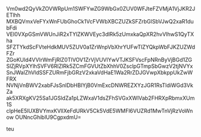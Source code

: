 Vm0wd2QyVkZOVWRpUm1SWFYwZG9WbGx0ZUV0WFJteFZVMjA1VjJKR2JETlhh
MXBQVmxVeFYxWnFUbGhoCk1VcFVWbXBCZUZkSFZrbGlSbVJwQ2xaR1dubFdi
VEI0VXpGSmVWUnJiR2xTYlZKWVEyc3dlRk5zUmxkaQpXR2hvVlhwS1QyTXha
SFZTYkdScFVteHdkMUV5ZUV0a1ZrWnpVbXhrYUFwTlZYQkpWbFJKZUZWdFZr
ZGoKUld4VVlrWmFjRlZ0TlVOV1ZrVjVUVlYwVTJKSFVscFpNRnByVjBGd1ZG
SlZjRVpXYlhSVFV6RlZlRk5ZCmFGVUtZbXhhV0ZsclpGTmpSbGwzV2tjNVYx
SnJWalZhVldSSFZURmFjbGRzV2xkaVdHaE1Wa2RrZDJGVwpXbkppUkZwWFRX
NVNjVnBWV2xabFJsSnlDbHBIYjB0VmExcDNWREZXYzJGR1RsTldiWGd3VkZa
ak5XRXgKV25Sa1JGSldZa1pLZWxaV1dsZFhSVGxXWlVab2FHRXpRbmxXUm1S
clpHeE5lUXBVYmxKVllXeFdURkV5Ck5VdE5WMFl6VUZRd1MwTnVjRzVoWnow
OUNncGhiblU9CgpxdmU=

teu